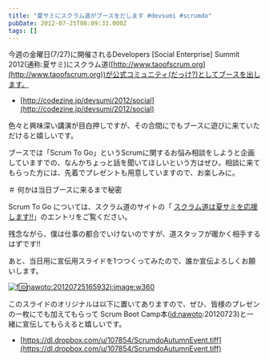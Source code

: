 ```yaml
---
title: "夏サミにスクラム道がブースをだします #devsumi #scrumdo"
pubDate: 2012-07-25T08:09:33.000Z
tags: []
---
```


今週の金曜日(7/27)に開催されるDevelopers [Social Enterprise] Summit 2012(通称:夏サミ)にスクラム道([http://www.taoofscrum.org](http://www.taoofscrum.org))が公式コミュニティ(だっけ?)としてブースを出します。

- [http://codezine.jp/devsumi/2012/social](http://codezine.jp/devsumi/2012/social)

色々と興味深い講演が目白押しですが、その合間にでもブースに遊びに来ていただけると嬉しいです。

ブースでは「Scrum To Go」というScrumに関するお悩み相談をしようと企画していますでの、なんかちょっと話を聞いてほしいという方はぜひ。相談に来てもらった方には、先着でプレゼントも用意していますので、お楽しみに。

＃ 何かは当日ブースに来るまで秘密

Scrum To Go については、スクラム道のサイトの「 [スクラム道は夏サミを応援します!!](http://www.taoofscrum.org/contents/post/285)」のエントリをご覧ください。

残念ながら、僕は仕事の都合でいけないのですが、道スタッフが暖かく相手するはずです!!

あと、当日用に宣伝用スライドを1つつくってみたので、誰か宣伝よろしくお願いします。

[![f:id:nawoto:20120725165932j:image:w360](https://cdn-ak.f.st-hatena.com/images/fotolife/n/nawoto/20120725/20120725165932.jpg)](http://f.hatena.ne.jp/nawoto/20120725165932)

このスライドのオリジナルは以下に置いてありますので、ぜひ、皆様のプレゼンの一枚にでも加えてもらって Scrum Boot Camp本([id:nawoto](http://blog.hatena.ne.jp/nawoto/):20120723)と一緒に宣伝してもらえると嬉しいです。

- [https://dl.dropbox.com/u/107854/ScrumdoAutumnEvent.tiff](https://dl.dropbox.com/u/107854/ScrumdoAutumnEvent.tiff)